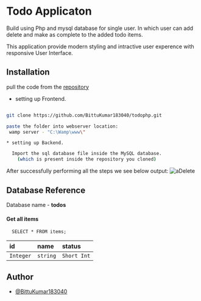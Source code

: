 
# Todo Applicaton
Build using Php and mysql database for single user. In which user can add delete and make as complete to the added todo items.

This application provide modern styling and intractive user experence with responsive User Interface.


## Installation

pull the code from the [repository](https://github.com/BittuKumar183040/todophp.git)

  * setting up Frontend.
  ```bash

  git clone https://github.com/BittuKumar183040/todophp.git
  
  paste the folder into webserver location:
   wamp server - "C:\Wamp\www\"
```
    * setting up Backend.
```bash
  Import the sql database file inside the MySQL database.
    (which is present inside the repository you cloned)
```
  After successfully performing all the steps we see below output:
  ![aDelete](https://github.com/BittuKumar183040/todophp/assets/64475463/b07f46c7-df2b-4172-97c2-b4e6eab37ec1)


## Database Reference

Database name - **todos**


#### Get all items

```http
  SELECT * FROM items;
```

|     id    |   name   |       status       |
| :-------- | :------- | :----------------- |
| `Integer` | `string` |     `Short Int`    |

## Author

- [@BittuKumar183040](https://github.com/BittuKumar183040/)


